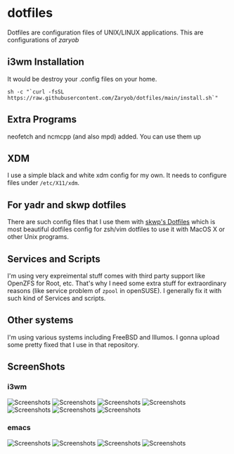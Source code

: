 # dotfiles

Dotfiles are configuration files of UNIX/LINUX applications. This are configurations of *zaryob*


## i3wm Installation

It would be destroy your .config files on your home.

```
sh -c "`curl -fsSL https://raw.githubusercontent.com/Zaryob/dotfiles/main/install.sh`"
```

## Extra Programs

neofetch and ncmcpp (and also mpd) added. You can use them up

## XDM

I use a simple black and white xdm config for my own. It needs to configure files under `/etc/X11/xdm`.

## For yadr and skwp dotfiles

There are such config files that I use them with [skwp's Dotfiles](https://github.com/skwp/dotfiles) which is most 
beautiful dotfiles config for zsh/vim dotfiles to use it with MacOS X or other Unix programs.

## Services and Scripts

I'm using very expreimental stuff comes with third party support like OpenZFS for Root, etc. That's why I need some
extra stuff for extraordinary reasons (like service problem of `zpool` in openSUSE). I generally fix it with such kind 
of Services and scripts.

## Other systems

I'm using various systems including FreeBSD and Illumos. I gonna upload some pretty fixed that I use in that repository.


## ScreenShots

### i3wm
![Screenshots](https://github.com/Zaryob/dotfiles/blob/main/screenshots/2021-03-09_23-01.png?raw=true)
![Screenshots](https://github.com/Zaryob/dotfiles/blob/main/screenshots/2021-03-09_23-10.png?raw=true)
![Screenshots](https://github.com/Zaryob/dotfiles/blob/main/screenshots/2021-03-09_23-12.png?raw=true)
![Screenshots](https://github.com/Zaryob/dotfiles/blob/main/screenshots/2021-03-09_23-43.png?raw=true)
![Screenshots](https://github.com/Zaryob/dotfiles/blob/main/screenshots/2021-03-10_00-22.png?raw=true)
![Screenshots](https://github.com/Zaryob/dotfiles/blob/main/screenshots/2021-03-10_00-37.png?raw=true)
![Screenshots](https://github.com/Zaryob/dotfiles/blob/main/screenshots/2021-03-10_00-44.png?raw=true)

### emacs
![Screenshots](https://github.com/Zaryob/dotfiles/blob/main/screenshots/2021-04-28_20-11.jpg?raw=true)
![Screenshots](https://github.com/Zaryob/dotfiles/blob/main/screenshots/2021-04-28_20-17.jpg?raw=true)
![Screenshots](https://github.com/Zaryob/dotfiles/blob/main/screenshots/2021-04-28_20-14.png?raw=true)
![Screenshots](https://github.com/Zaryob/dotfiles/blob/main/screenshots/2021-05-11_11-54.png?raw=true)

